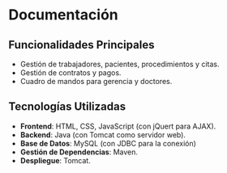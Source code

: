 # Documentación


## Funcionalidades Principales
- Gestión de trabajadores, pacientes, procedimientos y citas.
- Gestión de contratos y pagos.
- Cuadro de mandos para gerencia y doctores.

## Tecnologías Utilizadas
- **Frontend**: HTML, CSS, JavaScript (con jQuert para AJAX).
- **Backend**: Java (con Tomcat como servidor web).
- **Base de Datos**: MySQL (con JDBC para la conexión)
- **Gestión de Dependencias**: Maven.
- **Despliegue**: Tomcat.
